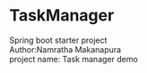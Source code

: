 # TaskManager
Spring boot starter project</br>
Author:Namratha Makanapura </br>
project name: Task manager demo</br>

